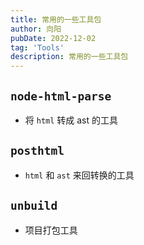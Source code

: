 ```yaml
---
title: 常用的一些工具包
author: 向阳
pubDate: 2022-12-02
tag: 'Tools'
description: 常用的一些工具包
---
```



## `node-html-parse`

- 将 `html` 转成 ast 的工具

## `posthtml`

- `html` 和 `ast` 来回转换的工具

## `unbuild`

- 项目打包工具
